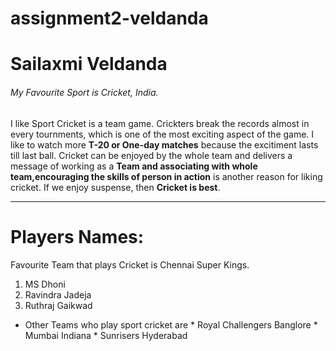 # assignment2-veldanda

# Sailaxmi Veldanda

###### My Favourite Sport is Cricket, India.

I like Sport Cricket is a team game. Crickters break the records almost in every tournments, which is one of the most exciting aspect of the game. I like to watch more **T-20 or One-day matches** because the excitiment lasts till last ball. Cricket can be enjoyed by the whole team and delivers a message of working as a __Team and associating with whole team,encouraging the skills of person in action__ is another reason for liking cricket. If we enjoy suspense, then __Cricket is best__.

----

# Players Names:

Favourite Team that plays Cricket is Chennai Super Kings.
1. MS Dhoni
2. Ravindra Jadeja
3. Ruthraj Gaikwad 
* Other Teams who play sport cricket are
      * Royal Challengers Banglore
      * Mumbai Indiana
      * Sunrisers Hyderabad 


